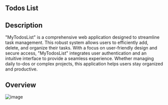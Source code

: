 ## Todos List

## Description
"MyTodosList" is a comprehensive web application designed to streamline task management. This robust system allows users to efficiently add, delete, and organize their tasks. With a focus on user-friendly design and secure access, "MyTodosList" integrates user authentication and an intuitive interface to provide a seamless experience. Whether managing daily to-dos or complex projects, this application helps users stay organized and productive.






## Overview
![image](https://github.com/SACHINkgu/TodosList/assets/90194058/16946d90-2fc6-4e53-88cb-679ccfc4eae8)
